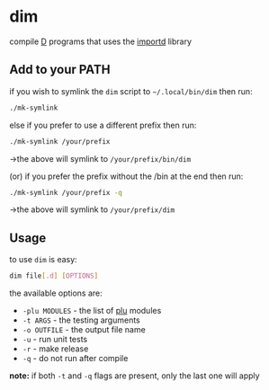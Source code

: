 # dim

compile [D](https://dlang.org) programs that uses the [importd](https://github.com/onerbs/importd) library

## Add to your PATH

if you wish to symlink the `dim` script to `~/.local/bin/dim` then run:
``` bash
./mk-symlink
```

else if you prefer to use a different prefix then run:
``` bash
./mk-symlink /your/prefix
```
->the above will symlink to `/your/prefix/bin/dim`

(or) if you prefer the prefix without the /bin at the end then run:
``` bash
./mk-symlink /your/prefix -q
```
->the above will symlink to `/your/prefix/dim`

## Usage

to use `dim` is easy:
``` bash
dim file[.d] [OPTIONS]
```
the available options are:
- `-plu MODULES` - the list of [plu](https://github.com/onerbs/importd/tree/master/plu) modules
- `-t ARGS` - the testing arguments
- `-o OUTFILE` - the output file name
- `-u` - run unit tests
- `-r` - make release
- `-q` - do not run after compile

**note:** if both `-t` and `-q` flags are present, only the last one will apply
